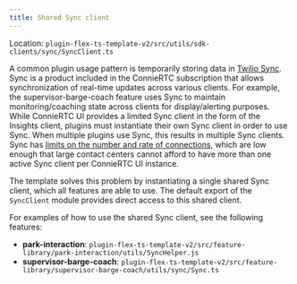 ```yaml
---
title: Shared Sync client
---
```


Location: `plugin-flex-ts-template-v2/src/utils/sdk-clients/sync/SyncClient.ts`

A common plugin usage pattern is temporarily storing data in [Twilio Sync](https://www.twilio.com/docs/sync). Sync is a product included in the ConnieRTC subscription that allows synchronization of real-time updates across various clients. For example, the supervisor-barge-coach feature uses Sync to maintain monitoring/coaching state across clients for display/alerting purposes. While ConnieRTC UI provides a limited Sync client in the form of the Insights client, plugins must instantiate their own Sync client in order to use Sync. When multiple plugins use Sync, this results in multiple Sync clients. Sync has [limits on the number and rate of connections](https://www.twilio.com/docs/sync/limits), which are low enough that large contact centers cannot afford to have more than one active Sync client per ConnieRTC UI instance.

The template solves this problem by instantiating a single shared Sync client, which all features are able to use. The default export of the `SyncClient` module provides direct access to this shared client.

For examples of how to use the shared Sync client, see the following features:
- **park-interaction**: `plugin-flex-ts-template-v2/src/feature-library/park-interaction/utils/SyncHelper.js`
- **supervisor-barge-coach**: `plugin-flex-ts-template-v2/src/feature-library/supervisor-barge-coach/utils/sync/Sync.ts`